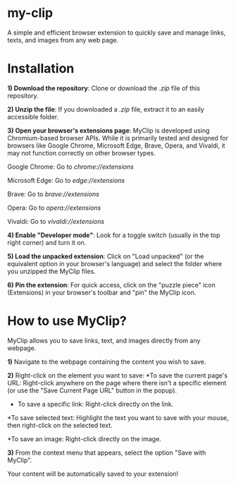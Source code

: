 # my-clip
A simple and efficient browser extension to quickly save and manage links, texts, and images from any web page.

# Installation
**1) Download the repository**: Clone or download the *.zip* file of this repository.

**2) Unzip the file**: If you downloaded a *.zip* file, extract it to an easily accessible folder.

**3) Open your browser's extensions page**:
MyClip is developed using Chromium-based browser APIs. While it is primarily tested and designed for browsers like Google Chrome, Microsoft Edge, Brave, Opera, and Vivaldi, it may not function correctly on other browser types.

Google Chrome: Go to *chrome://extensions*

Microsoft Edge: Go to *edge://extensions*

Brave: Go to *brave://extensions*

Opera: Go to *opera://extensions*

Vivaldi: Go to *vivaldi://extensions*

**4) Enable "Developer mode"**: Look for a toggle switch (usually in the top right corner) and turn it on.

**5) Load the unpacked extension**: Click on "Load unpacked" (or the equivalent option in your browser's language) and select the folder where you unzipped the MyClip files.

**6) Pin the extension**: For quick access, click on the "puzzle piece" icon (Extensions) in your browser's toolbar and "pin" the MyClip icon.

# How to use MyClip?
MyClip allows you to save links, text, and images directly from any webpage.

**1)** Navigate to the webpage containing the content you wish to save.

**2)** Right-click on the element you want to save:
 *To save the current page's URL: Right-click anywhere on the page where there isn't a specific element (or use the "Save Current Page URL" button in the popup).

 * To save a specific link: Right-click directly on the link.

 *To save selected text: Highlight the text you want to save with your mouse, then right-click on the selected text.

 *To save an image: Right-click directly on the image.

**3)** From the context menu that appears, select the option "Save with MyClip".

Your content will be automatically saved to your extension!
